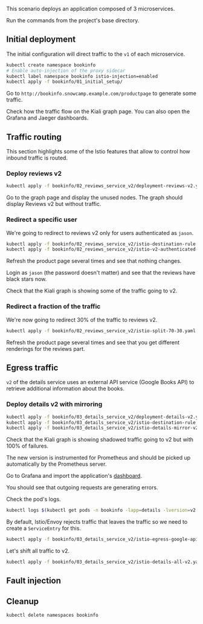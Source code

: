 This scenario deploys an application composed of 3 microservices. 

Run the commands from the project's base directory.

## Initial deployment

The initial configuration will direct traffic to the `v1` of each microservice.

```bash
kubectl create namespace bookinfo
# Enable auto-injection of the proxy sidecar
kubectl label namespace bookinfo istio-injection=enabled
kubectl apply -f bookinfo/01_initial_setup/
```

Go to `http://bookinfo.snowcamp.example.com/productpage` to generate some traffic.

Check how the traffic flow on the Kiali graph page. You can also open the Grafana and Jaeger dashboards.

## Traffic routing

This section highlights some of the Istio features that allow to control how inbound traffic is routed.

### Deploy reviews v2

```bash
kubectl apply -f bookinfo/02_reviews_service_v2/deployment-reviews-v2.yaml
```

Go to the graph page and display the unused nodes. The graph should display Reviews v2 but without traffic.

### Redirect a specific user

We're going to redirect to reviews v2 only for users authenticated as `jason`.

```bash
kubectl apply -f bookinfo/02_reviews_service_v2/istio-destination-rule.yaml
kubectl apply -f bookinfo/02_reviews_service_v2/istio-v2-authenticated-users.yaml
```

Refresh the product page several times and see that nothing changes.

Login as `jason` (the password doesn't matter) and see that the reviews have black stars now.

Check that the Kiali graph is showing some of the traffic going to v2.

### Redirect a fraction of the traffic

We're now going to redirect 30% of the traffic to reviews v2.

```bash
kubectl apply -f bookinfo/02_reviews_service_v2/istio-split-70-30.yaml
```

Refresh the product page several times and see that you get different renderings for the reviews part.

## Egress traffic

`v2` of the details service uses an external API service (Google Books API) to retrieve additional information about the books.

### Deploy details v2 with mirroring

```bash
kubectl apply -f bookinfo/03_details_service_v2/deployment-details-v2.yaml
kubectl apply -f bookinfo/03_details_service_v2/istio-destination-rule.yaml
kubectl apply -f bookinfo/03_details_service_v2/istio-details-mirror-v2.yaml
```

Check that the Kiali graph is showing shadowed traffic going to v2 but with 100% of failures.

The new version is instrumented for Prometheus and should be picked up automatically by the Prometheus server.

Go to Grafana and import the application's [dashboard](https://raw.githubusercontent.com/simonpasquier/snowcamp-io-kiali/master/bookinfo/03_details_service_v2/details_dashboard.json).

You should see that outgoing requests are generating errors.

Check the pod's logs.

```bash
kubectl logs $(kubectl get pods -n bookinfo -lapp=details -lversion=v2 -o=jsonpath="{.items[0].metadata.name}") -n bookinfo -c details --tail 300
```

By default, Istio/Envoy rejects traffic that leaves the traffic so we need to create a `ServiceEntry` for this.

```bash
kubectl apply -f bookinfo/03_details_service_v2/istio-egress-google-api.yaml
```

Let's shift all traffic to v2.

```bash
kubectl apply -f bookinfo/03_details_service_v2/istio-details-all-v2.yaml
```


## Fault injection

## Cleanup

```bash
kubectl delete namespaces bookinfo
```
